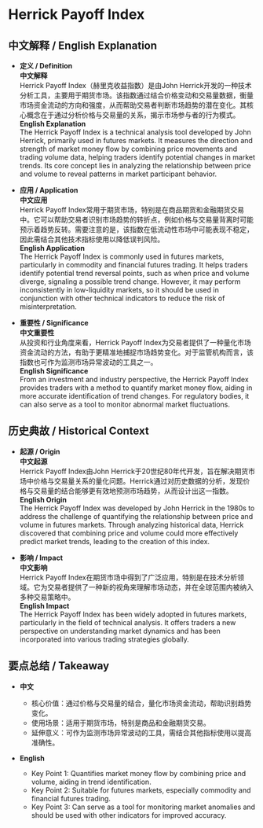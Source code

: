 # Herrick Payoff Index

## 中文解释 / English Explanation

* **定义 / Definition**  
  **中文解释**  
  Herrick Payoff Index（赫里克收益指数）是由John Herrick开发的一种技术分析工具，主要用于期货市场。该指数通过结合价格变动和交易量数据，衡量市场资金流动的方向和强度，从而帮助交易者判断市场趋势的潜在变化。其核心概念在于通过分析价格与交易量的关系，揭示市场参与者的行为模式。  
  **English Explanation**  
  The Herrick Payoff Index is a technical analysis tool developed by John Herrick, primarily used in futures markets. It measures the direction and strength of market money flow by combining price movements and trading volume data, helping traders identify potential changes in market trends. Its core concept lies in analyzing the relationship between price and volume to reveal patterns in market participant behavior.

* **应用 / Application**  
  **中文应用**  
  Herrick Payoff Index常用于期货市场，特别是在商品期货和金融期货交易中。它可以帮助交易者识别市场趋势的转折点，例如价格与交易量背离时可能预示着趋势反转。需要注意的是，该指数在低流动性市场中可能表现不稳定，因此需结合其他技术指标使用以降低误判风险。  
  **English Application**  
  The Herrick Payoff Index is commonly used in futures markets, particularly in commodity and financial futures trading. It helps traders identify potential trend reversal points, such as when price and volume diverge, signaling a possible trend change. However, it may perform inconsistently in low-liquidity markets, so it should be used in conjunction with other technical indicators to reduce the risk of misinterpretation.

* **重要性 / Significance**  
  **中文重要性**  
  从投资和行业角度来看，Herrick Payoff Index为交易者提供了一种量化市场资金流动的方法，有助于更精准地捕捉市场趋势变化。对于监管机构而言，该指数也可作为监测市场异常波动的工具之一。  
  **English Significance**  
  From an investment and industry perspective, the Herrick Payoff Index provides traders with a method to quantify market money flow, aiding in more accurate identification of trend changes. For regulatory bodies, it can also serve as a tool to monitor abnormal market fluctuations.

## 历史典故 / Historical Context

* **起源 / Origin**  
  **中文起源**  
  Herrick Payoff Index由John Herrick于20世纪80年代开发，旨在解决期货市场中价格与交易量关系的量化问题。Herrick通过对历史数据的分析，发现价格与交易量的结合能够更有效地预测市场趋势，从而设计出这一指数。  
  **English Origin**  
  The Herrick Payoff Index was developed by John Herrick in the 1980s to address the challenge of quantifying the relationship between price and volume in futures markets. Through analyzing historical data, Herrick discovered that combining price and volume could more effectively predict market trends, leading to the creation of this index.

* **影响 / Impact**  
  **中文影响**  
  Herrick Payoff Index在期货市场中得到了广泛应用，特别是在技术分析领域。它为交易者提供了一种新的视角来理解市场动态，并在全球范围内被纳入多种交易策略中。  
  **English Impact**  
  The Herrick Payoff Index has been widely adopted in futures markets, particularly in the field of technical analysis. It offers traders a new perspective on understanding market dynamics and has been incorporated into various trading strategies globally.

## 要点总结 / Takeaway

* **中文**  
  - 核心价值：通过价格与交易量的结合，量化市场资金流动，帮助识别趋势变化。  
  - 使用场景：适用于期货市场，特别是商品和金融期货交易。  
  - 延伸意义：可作为监测市场异常波动的工具，需结合其他指标使用以提高准确性。  

* **English**  
  - Key Point 1: Quantifies market money flow by combining price and volume, aiding in trend identification.  
  - Key Point 2: Suitable for futures markets, especially commodity and financial futures trading.  
  - Key Point 3: Can serve as a tool for monitoring market anomalies and should be used with other indicators for improved accuracy.